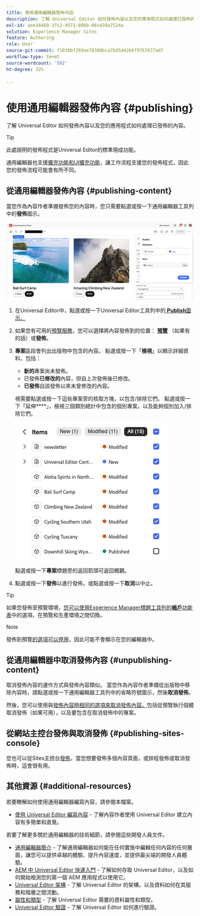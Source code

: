 ```yaml
---
title: 使用通用編輯器發佈內容
description: 了解 Universal Editor 如何發佈內容以及您的應用程式如何處理已發佈的內容。
exl-id: aee34469-37c2-4571-806b-06c439a7524a
solution: Experience Manager Sites
feature: Authoring
role: User
source-git-commit: f1030bf293ee78380bca7bd5d4266f9767677ad7
workflow-type: tm+mt
source-wordcount: '592'
ht-degree: 32%

---
```



# 使用通用編輯器發佈內容 {#publishing}

了解 Universal Editor 如何發佈內容以及您的應用程式如何處理已發佈的內容。

>[!TIP]
>
>此處說明的發佈程式是Universal Editor的標準現成功能。
>
>通用編輯器也支援[擴充功能和UI擴充功能](/help/implementing/universal-editor/extending.md)，讓工作流程支援您的發佈程式，因此您的發佈流程可能會有所不同。

## 從通用編輯器發佈內容 {#publishing-content}

當您作為內容作者準備發佈您的內容時，您只需要點選或按一下通用編輯器工具列中的&#x200B;**發佈**&#x200B;圖示。

![正在發佈頁面](assets/publish-menu.png)

1. 在Universal Editor中，點選或按一下Universal Editor工具列中的[ **Publish**&#x200B;圖示。](/help/sites-cloud/authoring/universal-editor/navigation.md#publish)
1. 如果您有可用的[預覽服務](/help/sites-cloud/authoring/sites-console/previewing-content.md)，您可以選擇將內容發佈到的位置： **[預覽](/help/sites-cloud/authoring/sites-console/previewing-content.md)** （如果有的話）或&#x200B;**發佈**。
1. **專案**&#x200B;區段會列出出版物中包含的內容。 點選或按一下「**檢視**」以顯示詳細資料，包括：
   * **新的**&#x200B;專案尚未發佈。
   * 已發佈&#x200B;**已修改的**&#x200B;內容，但自上次發佈後已修改。
   * **已發佈**&#x200B;自該發佈以來未曾修改的內容。

   視需要點選或按一下這些專案旁的核取方塊，以包含/排除它們。 點選或按一下「延伸&#x200B;****」，檢視三個類別總計中包含的個別專案，以及能夠個別加入/排除它們。

   ![發佈專案](assets/publish-items.png)

   點選或按一下&#x200B;**專案**&#x200B;標題旁的返回箭頭可返回概觀。

1. 點選或按一下&#x200B;**發佈**&#x200B;以進行發佈，或點選或按一下&#x200B;**取消**&#x200B;以中止。

>[!TIP]
>
>如果您發佈至預覽環境，[您可以使用Experience Manager標題工具列的&#x200B;**帳戶**&#x200B;功能表](/help/sites-cloud/authoring/universal-editor/navigation.md#user-properties)中的選項，在預覽和生產環境之間切換。

>[!NOTE]
>
>發佈到預覽[的選項可以停用](/help/implementing/universal-editor/customizing.md#publish-preview)，因此可能不會顯示在您的編輯器中。

## 從通用編輯器中取消發佈內容 {#unpublishing-content}

取消發佈內容的運作方式與發佈內容類似。 當您作為內容作者準備從出版物中移除內容時，請點選或按一下通用編輯器工具列中的省略符號圖示，然後&#x200B;**取消發佈**。

然後，您可以使用與[發佈內容時相同的選項來取消發佈內容。](#publishing-content)包括從預覽執行個體取消發佈（如果可用），以及要包含在取消發佈中的專案。

## 從網站主控台發佈與取消發佈 {#publishing-sites-console}

您也可以從Sites主控台[發佈](/help/sites-cloud/authoring/sites-console/publishing-pages.md)，當您想要發佈多個內容頁面，或排程發佈或取消發佈時，這會很有用。

## 其他資源 {#additional-resources}

若要瞭解如何使用通用編輯器編寫內容，請參閱本檔案。

* [使用 Universal Editor 編寫內容](authoring.md) - 了解內容作者使用 Universal Editor 建立內容有多簡單和直覺。

若要了解更多關於通用編輯器的技術細節，請參閱這些開發人員文件。

* [通用編輯器簡介](/help/implementing/universal-editor/introduction.md) - 了解通用編輯器如何能在任何實施中編輯任何內容的任何層面，讓您可以提供卓越的體驗、提升內容速度，並提供最尖端的開發人員體驗。
* [AEM 中 Universal Editor 快速入門](/help/implementing/universal-editor/getting-started.md) - 了解如何存取 Universal Editor，以及如何開始檢測您的第一個 AEM 應用程式以使用它。
* [Universal Editor 架構](/help/implementing/universal-editor/architecture.md) - 了解 Universal Editor 的架構，以及資料如何在其服務和階層之間流動。
* [屬性和類型](/help/implementing/universal-editor/attributes-types.md) - 了解 Universal Editor 需要的資料屬性和類型。
* [Universal Editor 驗證](/help/implementing/universal-editor/authentication.md) - 了解 Universal Editor 如何進行驗證。
